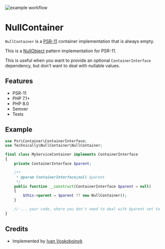![example workflow](https://github.com/technically-php/null-container/actions/workflows/test.yml/badge.svg)

# NullContainer

`NullContainer` is a [PSR-11](https://www.php-fig.org/psr/psr-11/) container implementation that is always empty.

This is a [NullObject](https://en.wikipedia.org/wiki/Null_object_pattern) pattern implementation for PSR-11.

This is useful when you want to provide an optional `ContainerInterface` dependency, 
but don't want to deal with nullable values.

## Features

- PSR-11
- PHP 7.1+
- PHP 8.0
- Semver
- Tests

## Example

```php
use Psr\Container\ContainerInterface;
use Technically\NullContainer\NullContainer;

final class MyServiceContainer implements ContainerInterface
{
    private ContainerInterface $parent;

    /**
     * @param ContainerInterface|null $parent
     */
    public function __construct(ContainerInterface $parent = null)
    {
        $this->parent = $parent ?? new NullContainer();
    }

    // ... your code, where you don't need to deal with $parent set to `null`.
}
```

## Credits

- Implemented by [Ivan Voskoboinyk](https://github.com/e1himself)
